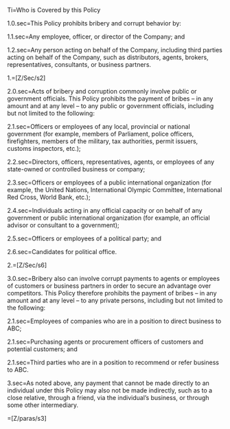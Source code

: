 
Ti=Who is Covered by this Policy

1.0.sec=This Policy prohibits bribery and corrupt behavior by:

1.1.sec=Any employee, officer, or director of the Company; and

1.2.sec=Any person acting on behalf of the Company, including third parties acting on behalf of the Company, such as distributors, agents, brokers, representatives, consultants, or business partners.

1.=[Z/Sec/s2]

2.0.sec=Acts of bribery and corruption commonly involve public or government officials.  This Policy prohibits the payment of bribes – in any amount and at any level – to any public or government officials, including but not limited to the following:

2.1.sec=Officers or employees of any local, provincial or national government (for example, members of Parliament, police officers, firefighters, members of the military, tax authorities, permit issuers, customs inspectors, etc.);

2.2.sec=Directors, officers, representatives, agents, or employees of any state-owned or controlled business or company;

2.3.sec=Officers or employees of a public international organization (for example, the United Nations, International Olympic Committee, International Red Cross, World Bank, etc.);

2.4.sec=Individuals acting in any official capacity or on behalf of any government or public international organization (for example, an official advisor or consultant to a government);

2.5.sec=Officers or employees of a political party; and

2.6.sec=Candidates for political office.

2.=[Z/Sec/s6]

3.0.sec=Bribery also can involve corrupt payments to agents or employees of customers or business partners in order to secure an advantage over competitors.  This Policy therefore prohibits the payment of bribes – in any amount and at any level – to any private persons, including but not limited to the following:

2.1.sec=Employees of companies who are in a position to direct business to ABC;

2.1.sec=Purchasing agents or procurement officers of customers and potential customers; and

2.1.sec=Third parties who are in a position to recommend or refer business to ABC.

3.sec=As noted above, any payment that cannot be made directly to an individual under this Policy may also not be made indirectly, such as to a close relative, through a friend, via the individual’s business, or through some other intermediary.

=[Z/paras/s3]
